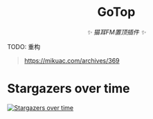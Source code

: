<div align="center">

# GoTop

_✨ 猫耳FM置顶插件 ✨_

</div>

TODO: 重构

>https://mikuac.com/archives/369

# Stargazers over time
[![Stargazers over time](https://starchart.cc/MisakaTAT/GoTop.svg)](https://starchart.cc/MisakaTAT/GoTop)